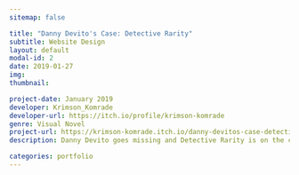 ```yaml
---
sitemap: false

title: "Danny Devito's Case: Detective Rarity"
subtitle: Website Design
layout: default
modal-id: 2
date: 2019-01-27
img: 
thumbnail: 

project-date: January 2019
developer: Krimson_Komrade
developer-url: https://itch.io/profile/krimson-komrade
genre: Visual Novel
project-url: https://krimson-komrade.itch.io/danny-devitos-case-detective-rarity
description: Danny Devito goes missing and Detective Rarity is on the case!!

categories: portfolio
---
```

